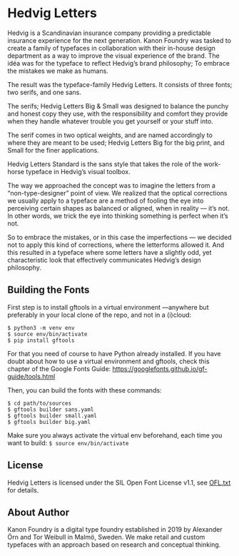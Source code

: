 # Hedvig Letters

Hedvig is a Scandinavian insurance company providing a predictable insurance experience for the next generation. Kanon Foundry was tasked to create a family of typefaces in collaboration with their in-house design department as a way to improve the visual experience of the brand. The idéa was for the typeface to reflect Hedvig’s brand philosophy; To embrace the mistakes we make as humans.

The result was the typeface-family Hedvig Letters. It consists of three fonts; two serifs, and one sans.

The serifs; Hedvig Letters Big & Small was designed to balance the punchy and honest copy they use, with the responsibility and comfort they provide when they handle whatever trouble you get yourself or your stuff into.

The serif comes in two optical weights, and are named accordingly to where they are meant to be used; Hedvig Letters Big for the big print, and Small for the finer applications.

Hedvig Letters Standard is the sans style that takes the role of the work-horse typeface in Hedvig’s visual toolbox.

The way we approached the concept was to imagine the letters from a “non-type-designer” point of view. We realized that the optical corrections we usually apply to a typeface are a method of fooling the eye into perceiving certain shapes as balanced or aligned, when in reality — it’s not. In other words, we trick the eye into thinking something is perfect when it’s not.

So to embrace the mistakes, or in this case the imperfections — we decided not to apply this kind of corrections, where the letterforms allowed it. And this resulted in a typeface where some letters have a slightly odd, yet characteristic look that effectively communicates Hedvig’s design philosophy.


## Building the Fonts

First step is to install gftools in a virtual environment —anywhere but preferably in your local clone of the repo, and not in a (i)cloud:

```
$ python3 -m venv env
$ source env/bin/activate
$ pip install gftools
````
For that you need of course to have Python already installed. If you have doubt about how to use a virtual environment and gftools, check this chapter of the Google Fonts Guide: https://googlefonts.github.io/gf-guide/tools.html

Then, you can build the fonts with these commands:

```
$ cd path/to/sources
$ gftools builder sans.yaml
$ gftools builder small.yaml
$ gftools builder big.yaml
````

Make sure you always activate the virtual env beforehand, each time you want to build: `$ source env/bin/activate`

## License

Hedvig Letters is licensed under the SIL Open Font License v1.1, see [OFL.txt](OFL.txt) for details.

## About Author

Kanon Foundry is a digital type foundry established in 2019 by Alexander Örn and Tor Weibull in Malmö, Sweden. We make retail and custom typefaces with an approach based on research and conceptual thinking.
